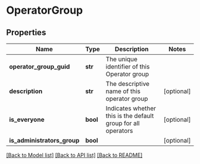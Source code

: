 # OperatorGroup

## Properties
Name | Type | Description | Notes
------------ | ------------- | ------------- | -------------
**operator_group_guid** | **str** | The unique identifier of this Operator group | 
**description** | **str** | The descriptive name of this operator group | [optional] 
**is_everyone** | **bool** | Indicates whether this is the default group for all operators | [optional] 
**is_administrators_group** | **bool** |  | [optional] 

[[Back to Model list]](../README.md#documentation-for-models) [[Back to API list]](../README.md#documentation-for-api-endpoints) [[Back to README]](../README.md)


